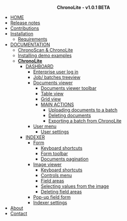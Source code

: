 <!-- docs/_sidebar.md -->

<p style="text-align: center;"><b>ChronoLite - v1.0.1 <span 
    class="beta_chip">BETA</span></b>
    <!--<br />
    <small style="text-align: center; font-size:x-small; color: #b7b7b7">Last updated. Oct. 2020</small>-->
    </p>
    
* [HOME](./)
* [Release notes](./release-notes/index)
* [Contributions](./contributions/index)
* [Installation](./installation/index)
  * [Requirements](./installation/requirements/index)
* [DOCUMENTATION](./documentation/index)
  * [ChronoScan & ChronoLite](./documentation/chronoscan-and-ChronoLite/index)
  * [Installing demo examples](./documentation/installing-demo-jobs/index)
  * [**ChronoLite**](./documentation/ChronoLite/index)
    * [DASHBOARD](./documentation/ChronoLite/dashboard/index?id=dashboard)
      * [Enterprise user log in](./documentation/ChronoLite/dashboard/enterprise-login/index)
      * [Job/ batches treeview](./documentation/ChronoLite/dashboard/index?id=job-batches-treeview)
      * [Documents viewer](./documentation/ChronoLite/dashboard/index?id=documents-viewer)
        * [Documents viewer toolbar](./documentation/ChronoLite/dashboard/index?id=documents-viewer-toolbar)
        * [Table view](./documentation/ChronoLite/dashboard/index?id=table-view)
        * [Grid view](./documentation/ChronoLite/dashboard/index?id=grid-view)
        * [MAIN ACTIONS](./documentation/ChronoLite/dashboard/main-actions/index)
          * [Uploading documents to a batch](./documentation/ChronoLite/dashboard/main-actions/uploading-documents)
          * [Deleting documents](./documentation/ChronoLite/dashboard/main-actions/deleting-documents)
          * [Exporting a batch from ChronoLite](./documentation/ChronoLite/dashboard/main-actions/exporting-batches)
      * [User menu](./documentation/ChronoLite/dashboard/index?id=user-menu)
        * [User settings](./documentation/ChronoLite/dashboard/index?id=user-settings)
    * [INDEXER](./documentation/ChronoLite/indexer/index)
      * [Form](./documentation/ChronoLite/indexer/form/index)
        * [Keyboard shortcuts](./documentation/ChronoLite/indexer/form/index?id=moving-around-fields)
        * [Form toolbar](./documentation/ChronoLite/indexer/form/toolbar/index)
        * [Documents pagination](./documentation/ChronoLite/indexer/form/document-pagination/index)
      * [Image viewer](./documentation/ChronoLite/indexer/image-viewer/index)
        * [Keyboard shortcuts](./documentation/ChronoLite/indexer/image-viewer/index?id=image-viewer-keyboard-shortcuts)
        * [Controls menu](./documentation/ChronoLite/indexer/image-viewer/controls-menu/index)
        * [Field areas](./documentation/ChronoLite/indexer/image-viewer/field-areas/index) 
        * [Selecting values from the image](./documentation/ChronoLite/indexer/image-viewer/field-areas/index?id=selecting-values-from-the-image)
        * [Deleting field areas](./documentation/ChronoLite/indexer/image-viewer/field-areas/index?id=deleting-field-areas)
      * [Pop-up field form](./documentation/ChronoLite/indexer/pop-up-field-form/index)
      * [Indexer settings](./documentation/ChronoLite/indexer/indexer-settings/index)
* [About](./about/index)
* [Contact](./contact/index)


